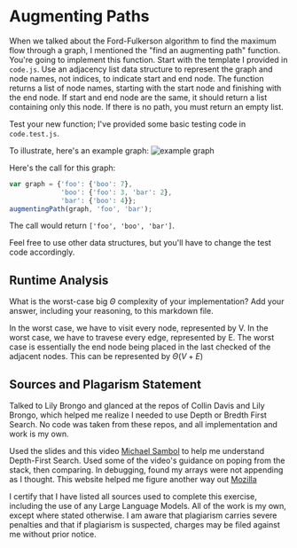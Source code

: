 # Augmenting Paths

When we talked about the Ford-Fulkerson algorithm to find the maximum flow
through a graph, I mentioned the "find an augmenting path" function. You're
going to implement this function. Start with the template I provided in
`code.js`. Use an adjacency list data structure to represent the graph and node
names, not indices, to indicate start and end node. The function returns a list
of node names, starting with the start node and finishing with the end node. If
start and end node are the same, it should return a list containing only this
node. If there is no path, you must return an empty list.

Test your new function; I've provided some basic testing code in `code.test.js`.

To illustrate, here's an example graph:
![example graph](graph.png)

Here's the call for this graph:

```javascript
var graph = {'foo': {'boo': 7},
             'boo': {'foo': 3, 'bar': 2},
             'bar': {'boo': 4}};
augmentingPath(graph, 'foo', 'bar');
```

The call would return `['foo', 'boo', 'bar']`.

Feel free to use other data structures, but you'll have to change the test code
accordingly.

## Runtime Analysis

What is the worst-case big $\Theta$ complexity of your implementation? Add your
answer, including your reasoning, to this markdown file.

In the worst case, we have to visit every node, represented by V.
In the worst case, we have to travese every edge, represented by E.
The worst case is essentially the end node being placed in the last checked of the adjacent nodes. This can be represented by $\Theta (V+E)$


## Sources and Plagarism Statement
Talked to Lily Brongo and glanced at the repos of Collin Davis and Lily Brongo, which helped me realize I needed to use Depth or Bredth First Search. No code was taken from these repos, and all implementation and work is my own.

Used the slides and this video [Michael Sambol](https://www.youtube.com/watch?v=Urx87-NMm6c&ab_channel=MichaelSambol) to help me understand Depth-First Search. Used some of the video's guidance on poping from the stack, then comparing.
In debugging, found my arrays were not appending as I thought. This website helped me figure another way out [Mozilla](https://developer.mozilla.org/en-US/docs/Web/JavaScript/Reference/Operators/Spread_syntax)

I certify that I have listed all sources used to complete this exercise, including the use of any Large Language Models. All of the work is my own, except where stated otherwise. I am aware that plagiarism carries severe penalties and that if plagiarism is suspected, charges may be filed against me without prior notice.
